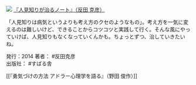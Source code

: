 [![](https://images-fe.ssl-images-amazon.com/images/I/51IOC6doS1L._SL160_.jpg)](http://www.amazon.co.jp/exec/obidos/ASIN/4799103091/choiyaki81-22/ref=nosim)
[『人見知りが治るノート』（反田 克彦）](http://www.amazon.co.jp/exec/obidos/ASIN/4799103091/choiyaki81-22/ref=nosim)

「人見知りは病気というよりも考え方のクセのようなもの」。考え方を一気に変えるのは難しいけど、できることからコツコツと実践して行く。そんな風にやっていけば、人見知りもなくなっていくんかも。ちょっとずつ、治していきたいね。

発行：2014
著者： #反田克彦  
出版社： #すばる舎

[[『勇気づけの方法 アドラー心理学を語る』（野田 俊作）]]
